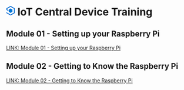# ![alt text](./Assets/azure_iot_central_super_sml.png "Getting to Know the Raspberry Pi") IoT Central Device Training

## Module 01 - Setting up your Raspberry Pi
[LINK: Module 01 - Setting up your Raspberry Pi](./Module01/README.md)

## Module 02 - Getting to Know the Raspberry Pi
[LINK: Module 02 - Getting to Know the Raspberry Pi](./Module02/README.md)